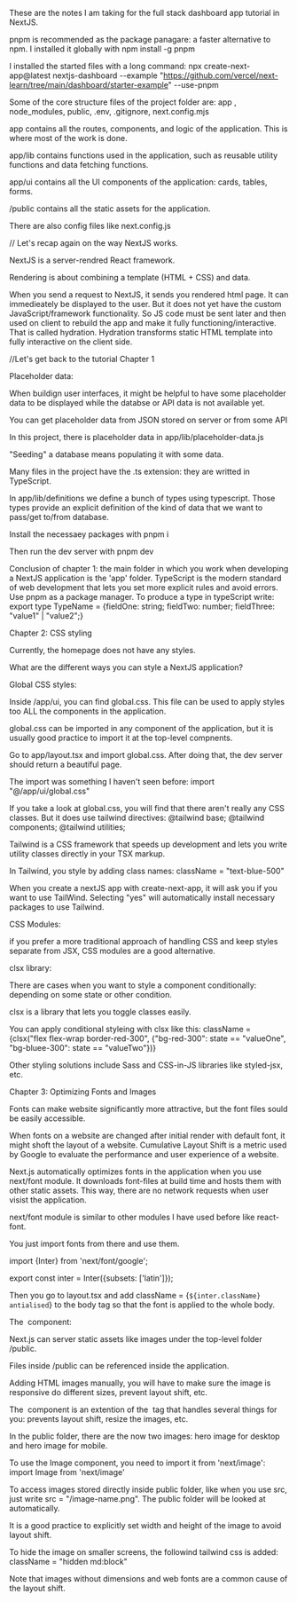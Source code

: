 These are the notes I am taking for the full stack dashboard app tutorial in NextJS.

pnpm is recommended as the package panagare: a faster alternative to npm.  I installed it globally with npm install -g pnpm

I installed the started files with a long command: npx create-next-app@latest nextjs-dashboard --example "https://github.com/vercel/next-learn/tree/main/dashboard/starter-example" --use-pnpm


Some of the core structure files of the project folder are: 
    app , node_modules, public, .env, .gitignore, next.config.mjs

app contains all the routes, components, and logic of the application. This is where most of the work is done. 

app/lib contains functions used in the application, such as reusable utility functions and data fetching functions. 

app/ui contains all the UI components of the application: cards, tables, forms. 

/public contains all the static assets for the application. 

There are also config files like next.config.js 


//
Let's recap again on the way NextJS works.

NextJS is a server-rendred React framework. 

Rendering is about combining a template (HTML + CSS) and data.

When you send a request to NextJS, it sends you rendered html page. It can immedieately be displayed to the user. But it does not yet have the custom JavaScript/framework functionality. So JS code must be sent later and then used on client to rebuild the app and make it fully functioning/interactive. That is called hydration. Hydration transforms static HTML template into fully interactive on the client side. 



//Let's get back to the tutorial Chapter 1

Placeholder data: 

When buildign user interfaces, it might be helpful to have some placeholder data to be displayed while the databse or API data is not available yet. 

You can get placeholder data from JSON stored on server or from some API

In this project, there is placeholder data in app/lib/placeholder-data.js

"Seeding" a database means populating it with some data.

Many files in the project have the .ts extension: they are writted in TypeScript. 

In app/lib/definitions we define a bunch of types using typescript. Those types provide an explicit definition of the kind of data that we want to pass/get to/from database.

Install the necessaey packages with pnpm i

Then run the dev server with pnpm dev

Conclusion of chapter 1: the main folder in which you work when developing a NextJS application is the 'app' folder. TypeScript is the modern standard of web development that lets you set more explicit rules and avoid errors. Use pnpm as a package manager. To produce a type in typeScript write: export type TypeName = {fieldOne: string; fieldTwo: number; fieldThree: "value1" | "value2";}





Chapter 2: CSS styling

Currently, the homepage does not have any styles.

What are the different ways you can style a NextJS application?

Global CSS styles:

Inside /app/ui, you can find global.css. This file can be used to apply styles too ALL the components in the application. 

global.css can be imported in any component of the application, but it is usually good practice to import it at the top-level compnents. 

Go to app/layout.tsx and import global.css. After doing that, the dev server should return a beautiful page. 

The import was something I haven't seen before: import "@/app/ui/global.css"

If you take a look at global.css, you will find that there aren't really any CSS classes. But it does use tailwind directives: @tailwind base; @tailwind components; @tailwind utilities;

Tailwind is a CSS framework that speeds up development and lets you write utility classes directly in your TSX markup. 

In Tailwind, you style by adding class names: className = "text-blue-500"

When you create a nextJS app with create-next-app, it will ask you if you want to use TailWind. Selecting "yes" will automatically install necessary packages to use Tailwind.



CSS Modules:

if you prefer a more traditional approach of handling CSS and keep styles separate from JSX, CSS modules are a good alternative. 



clsx library:

There are cases when you want to style a component conditionally: depending on some state or other condition.

clsx is a library that lets you toggle classes easily. 

You can apply conditional styleing with clsx like this:
    className = {clsx("flex flex-wrap border-red-300", {"bg-red-300": state == "valueOne", "bg-bluee-300": state == "valueTwo"})}


Other styling solutions include Sass and CSS-in-JS libraries like styled-jsx, etc.




Chapter 3: Optimizing Fonts and Images

Fonts can make website significantly more attractive, but the font files sould be easily accessible. 

When fonts on a website are changed after initial render with default font, it might shoft the layout of a website. Cumulative Layout Shift is a metric used by Google to evaluate the performance and user experience of a website. 

Next.js automatically optimizes fonts in the application when you use next/font module. It downloads font-files at build time and hosts them with other static assets. This way, there are no network requests when user visist the application. 

next/font module is similar to other modules I have used before like react-font. 

You just import fonts from there and use them. 

import {Inter} from 'next/font/google';

export const inter = Inter({subsets: ['latin']});

Then you go to layout.tsx and add className = {`${inter.className} antialised`} to the body tag so that the font is applied to the whole body. 



The <Image> component:

Next.js can server static assets like images under the top-level folder /public.

Files inside /public can be referenced inside the application. 

Adding HTML images manually, you will have to make sure the image is responsive do different sizes, prevent layout shift, etc.

The <Image> component is an extention of the <img> tag that handles several things for you: prevents layout shift, resize the images, etc.

In the public folder, there are the now two images: hero image for desktop and hero image for mobile.

To use the Image component, you need to import it from 'next/image': 
    import Image from 'next/image'

To access images stored directly inside public folder, like when you use src, just write src = "/image-name.png". The public folder will be looked at automatically. 

It is a good practice to explicitly set width and height of the image to avoid layout shift.

To hide the image on smaller screens, the followind tailwind css is added: className = "hidden md:block"


Note that images without dimensions and web fonts are a common cause of the layout shift.